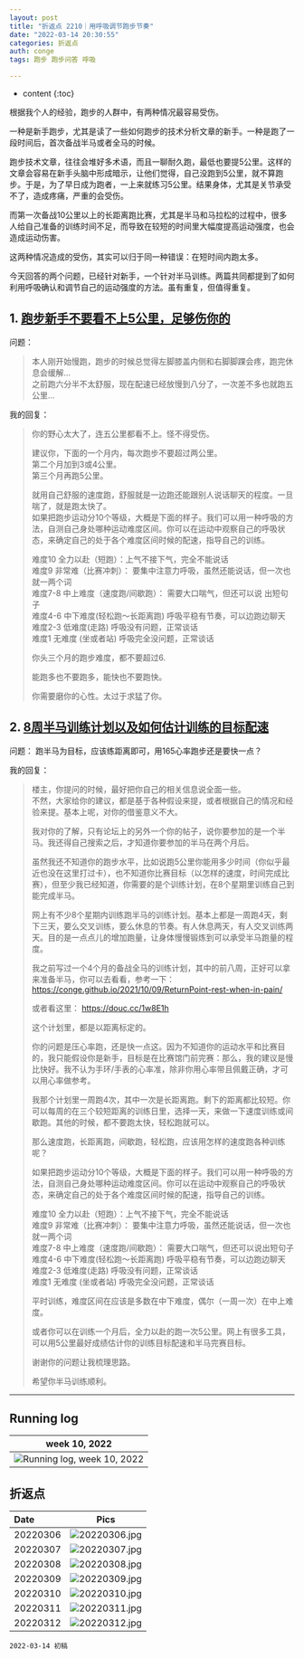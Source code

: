 ```yaml
---
layout: post
title: "折返点 2210｜用呼吸调节跑步节奏"
date: "2022-03-14 20:30:55"
categories: 折返点
auth: conge
tags: 跑步 跑步问答 呼吸

---
```

* content
{:toc}

根据我个人的经验，跑步的人群中，有两种情况最容易受伤。

一种是新手跑步，尤其是读了一些如何跑步的技术分析文章的新手。一种是跑了一段时间后，首次备战半马或者全马的时候。

跑步技术文章，往往会堆好多术语，而且一聊耐久跑，最低也要提5公里。这样的文章会容易在新手头脑中形成暗示，让他们觉得，自己没跑到5公里，就不算跑步。于是，为了早日成为跑者，一上来就练习5公里。结果身体，尤其是关节承受不了，造成疼痛，严重的会受伤。

而第一次备战10公里以上的长距离跑比赛，尤其是半马和马拉松的过程中，很多人给自己准备的训练时间不足，而导致在较短的时间里大幅度提高运动强度，也会造成运动伤害。

这两种情况造成的受伤，其实可以归于同一种错误：在短时间内跑太多。

今天回答的两个问题，已经针对新手，一个针对半马训练。两篇共同都提到了如何利用呼吸确认和调节自己的运动强度的方法。虽有重复，但值得重复。





## 1. [跑步新手不要看不上5公里，足够伤你的]( https://douc.cc/06hctr)

问题：

> 本人刚开始慢跑，跑步的时候总觉得左脚膝盖内侧和右脚脚踝会疼，跑完休息会缓解...  
> 之前跑六分半不太舒服，现在配速已经放慢到八分了，一次差不多也就跑五公里...


我的回复：

> 你的野心太大了，连五公里都看不上。怪不得受伤。
>
> 建议你，下面的一个月内，每次跑步不要超过两公里。  
> 第二个月加到3或4公里。  
> 第三个月再跑5公里。  
>
> 就用自己舒服的速度跑，舒服就是一边跑还能跟别人说话聊天的程度。一旦喘了，就是跑太快了。  
> 如果把跑步运动分10个等级，大概是下面的样子。我们可以用一种呼吸的方法，自测自己身处哪种运动难度区间。你可以在运动中观察自己的呼吸状态，来确定自己的处于各个难度区间时候的配速，指导自己的训练。
>
> 难度10 全力以赴（短跑）：上气不接下气，完全不能说话  
> 难度9 非常难（比赛冲刺）： 要集中注意力呼吸，虽然还能说话，但一次也就一两个词  
> 难度7-8 中上难度（速度跑/间歇跑）： 需要大口喘气，但还可以说 出短句子  
> 难度4-6 中下难度(轻松跑～长距离跑) 呼吸平稳有节奏，可以边跑边聊天  
> 难度2-3 低难度(走路) 呼吸没有问题，正常谈话  
> 难度1 无难度 (坐或者站) 呼吸完全没问题，正常谈话  
>
> 你头三个月的跑步难度，都不要超过6.
>
> 能跑多也不要跑多，能快也不要跑快。
>
> 你需要磨你的心性。太过于求猛了你。

## 2. [8周半马训练计划以及如何估计训练的目标配速 ](https://douc.cc/3VlAnw)

问题： 跑半马为目标，应该练距离即可，用165心率跑步还是要快一点？

我的回复：

> 楼主，你提问的时候，最好把你自己的相关信息说全面一些。  
> 不然，大家给你的建议，都是基于各种假设来提，或者根据自己的情况和经验来提。基本上呢，对你的借鉴意义不大。
>
> 我对你的了解，只有论坛上的另外一个你的帖子，说你要参加的是一个半马。我还得自己搜索之后，才知道你要参加的半马在两个月后。
>
> 虽然我还不知道你的跑步水平，比如说跑5公里你能用多少时间（你似乎最近也没在这里打过卡），也不知道你比赛目标（以怎样的速度，时间完成比赛），但至少我已经知道，你需要的是个训练计划，在8个星期里训练自己到能完成半马。
>
> 网上有不少8个星期内训练跑半马的训练计划。基本上都是一周跑4天，剩下三天，要么交叉训练，要么休息的节奏。有人休息两天，有人交叉训练两天。目的是一点点儿的增加跑量，让身体慢慢锻炼到可以承受半马跑量的程度。
>
> 我之前写过一个4个月的备战全马的训练计划，其中的前八周，正好可以拿来准备半马，你可以去看看，参考一下： https://conge.github.io/2021/10/09/ReturnPoint-rest-when-in-pain/
>
> 或者看这里： https://douc.cc/1w8E1h
>
> 这个计划里，都是以距离标定的。
>
> 你的问题是压心率跑，还是快一点这。因为不知道你的运动水平和比赛目的，我只能假设你是新手，目标是在比赛馆门前完赛：那么，我的建议是慢比快好。我不认为手环/手表的心率准，除非你用心率带且佩戴正确，才可以用心率做参考。
>
> 我那个计划里一周跑4次，其中一次是长距离跑。剩下的距离都比较短。你可以每周的在三个较短距离的训练日里，选择一天，来做一下速度训练或间歇跑。其他的时候，都不要跑太快，轻松跑就可以。
>
> 那么速度跑，长距离跑，间歇跑，轻松跑，应该用怎样的速度跑各种训练呢？
>
> 如果把跑步运动分10个等级，大概是下面的样子。我们可以用一种呼吸的方法，自测自己身处哪种运动难度区间。你可以在运动中观察自己的呼吸状态，来确定自己的处于各个难度区间时候的配速，指导自己的训练。
>
> 难度10 全力以赴（短跑）：上气不接下气，完全不能说话   
> 难度9 非常难（比赛冲刺）： 要集中注意力呼吸，虽然还能说话，但一次也就一两个词  
> 难度7-8 中上难度（速度跑/间歇跑）： 需要大口喘气，但还可以说出短句子  
> 难度4-6 中下难度(轻松跑～长距离跑) 呼吸平稳有节奏，可以边跑边聊天  
> 难度2-3 低难度(走路) 呼吸没有问题，正常谈话  
> 难度1 无难度 (坐或者站) 呼吸完全没问题，正常谈话  
>
> 平时训练，难度区间在应该是多数在中下难度，偶尔（一周一次）在中上难度。
>
> 或者你可以在训练一个月后，全力以赴的跑一次5公里。网上有很多工具，可以用5公里最好成绩估计你的训练目标配速和半马完赛目标。
>
> 谢谢你的问题让我梳理思路。
>
> 希望你半马训练顺利。

----

## Running log

|week 10, 2022|
|:----:|
|![Running log, week 10, 2022](/assets/images/折返点/2022_wk10.png)|


## 折返点

|Date|Pics|
|:----|:----:|
|20220306|![20220306.jpg](/assets/images/折返点/20220306.jpg)  |
|20220307|![20220307.jpg](/assets/images/折返点/20220307.jpg)  |
|20220308|![20220308.jpg](/assets/images/折返点/20220308.jpg)  |
|20220309|![20220309.jpg](/assets/images/折返点/20220309.jpg)  |
|20220310|![20220310.jpg](/assets/images/折返点/20220310.jpg)  |
|20220311|![20220311.jpg](/assets/images/折返点/20220311.jpg)  |
|20220312|![20220312.jpg](/assets/images/折返点/20220312.jpg)  |


```
2022-03-14 初稿
```

